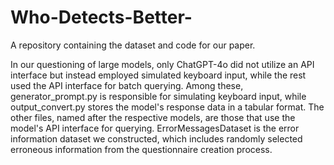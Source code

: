 # Who-Detects-Better-
A repository containing the dataset and code for our paper.

In our questioning of large models, only ChatGPT-4o did not utilize an API interface but instead employed simulated keyboard input, while the rest used the API interface for batch querying. Among these, generator_prompt.py is responsible for simulating keyboard input, while output_convert.py stores the model's response data in a tabular format. The other files, named after the respective models, are those that use the model's API interface for querying. ErrorMessagesDataset is the error information dataset we constructed, which includes randomly selected erroneous information from the questionnaire creation process.
